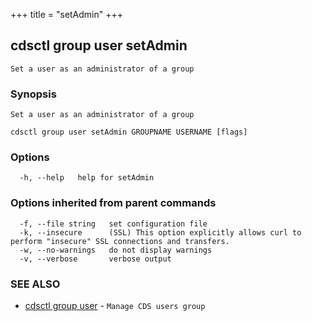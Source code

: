 +++
title = "setAdmin"
+++
## cdsctl group user setAdmin

`Set a user as an administrator of a group`

### Synopsis

`Set a user as an administrator of a group`

```
cdsctl group user setAdmin GROUPNAME USERNAME [flags]
```

### Options

```
  -h, --help   help for setAdmin
```

### Options inherited from parent commands

```
  -f, --file string   set configuration file
  -k, --insecure      (SSL) This option explicitly allows curl to perform "insecure" SSL connections and transfers.
  -w, --no-warnings   do not display warnings
  -v, --verbose       verbose output
```

### SEE ALSO

* [cdsctl group user](/manual/components/cdsctl/group/user/)	 - `Manage CDS users group`

